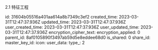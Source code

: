 2.1 特征工程

id: 31604b05516a401aa614a8b7349c3ef2
created_time: 2023-03-31T12:47:37.936Z
updated_time: 2023-03-31T12:47:37.936Z
user_created_time: 2023-03-31T12:47:37.936Z
user_updated_time: 2023-03-31T12:47:37.936Z
encryption_cipher_text: 
encryption_applied: 0
parent_id: 8af0105890f3497ab59d5e8eddee68d0
is_shared: 0
share_id: 
master_key_id: 
icon: 
user_data: 
type_: 2